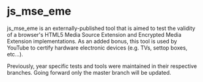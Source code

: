# js_mse_eme

js_mse_eme is an externally-published tool that is aimed to test the validity
of a browser's HTML5 Media Source Extension and Encrypted Media Extension
implementations. As an added bonus, this tool is used by YouTube to certify
hardware electronic devices (e.g. TVs, settop boxes, etc...).

Previously, year specific tests and tools were maintained in their respective 
branches. Going forward only the master branch will be updated. 
